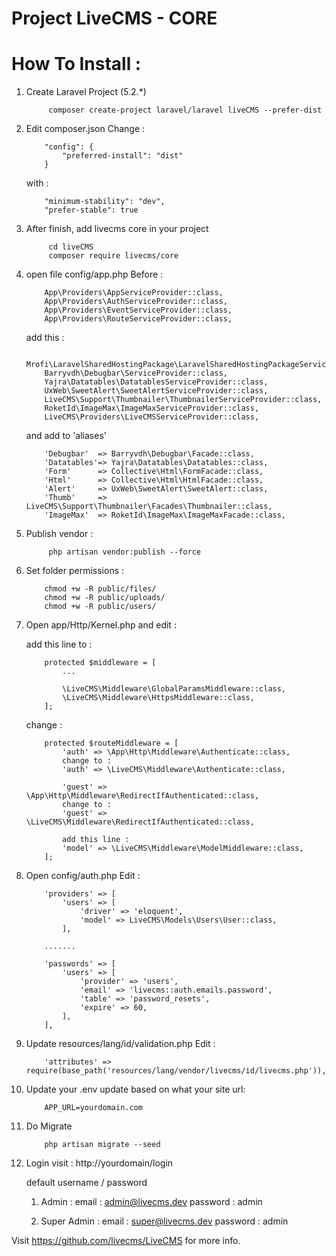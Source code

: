 # Project LiveCMS - CORE

# How To Install :

1. Create Laravel Project (5.2.*)
    ````
         composer create-project laravel/laravel liveCMS --prefer-dist 
    ````

2. Edit composer.json
    Change  :
    ````    
        "config": {
            "preferred-install": "dist"
        }
    ````

    with :
    
    ````
        "minimum-stability": "dev",
        "prefer-stable": true
    ````


3. After finish, add livecms core in your project
    ````
         cd liveCMS 
         composer require livecms/core
    ````

4. open file config/app.php
    Before :
    ````
        App\Providers\AppServiceProvider::class,
        App\Providers\AuthServiceProvider::class,
        App\Providers\EventServiceProvider::class,
        App\Providers\RouteServiceProvider::class,
    ````

    add this :
    ````
        Mrofi\LaravelSharedHostingPackage\LaravelSharedHostingPackageServiceProvider::class,
        Barryvdh\Debugbar\ServiceProvider::class,
        Yajra\Datatables\DatatablesServiceProvider::class,
        UxWeb\SweetAlert\SweetAlertServiceProvider::class,
        LiveCMS\Support\Thumbnailer\ThumbnailerServiceProvider::class,
        RoketId\ImageMax\ImageMaxServiceProvider::class,
        LiveCMS\Providers\LiveCMSServiceProvider::class,
    ````
    and add to 'aliases'
    ````
        'Debugbar'  => Barryvdh\Debugbar\Facade::class,
        'Datatables'=> Yajra\Datatables\Datatables::class,
        'Form'      => Collective\Html\FormFacade::class,
        'Html'      => Collective\Html\HtmlFacade::class,
        'Alert'     => UxWeb\SweetAlert\SweetAlert::class,
        'Thumb'     => LiveCMS\Support\Thumbnailer\Facades\Thumbnailer::class,
        'ImageMax'  => RoketId\ImageMax\ImageMaxFacade::class,
    ````

4. Publish vendor :
    ````
         php artisan vendor:publish --force
    ````

5. Set folder permissions :
    ````
        chmod +w -R public/files/
        chmod +w -R public/uploads/
        chmod +w -R public/users/
    ````

6. Open app/Http/Kernel.php and edit :

    add this line to :
    ```` 
        protected $middleware = [
            ...

            \LiveCMS\Middleware\GlobalParamsMiddleware::class,
            \LiveCMS\Middleware\HttpsMiddleware::class,
        ];
    ````

    change :
    ````
        protected $routeMiddleware = [
            'auth' => \App\Http\Middleware\Authenticate::class,
            change to :
            'auth' => \LiveCMS\Middleware\Authenticate::class,

            'guest' => \App\Http\Middleware\RedirectIfAuthenticated::class,
            change to :
            'guest' => \LiveCMS\Middleware\RedirectIfAuthenticated::class,

            add this line :
            'model' => \LiveCMS\Middleware\ModelMiddleware::class,
        ];
    ````

7. Open config/auth.php
    Edit :
    ````
        'providers' => [
            'users' => [
                'driver' => 'eloquent',
                'model' => LiveCMS\Models\Users\User::class,
            ],

        .......

        'passwords' => [
            'users' => [
                'provider' => 'users',
                'email' => 'livecms::auth.emails.password',
                'table' => 'password_resets',
                'expire' => 60,
            ],
        ],
    ````

8. Update resources/lang/id/validation.php
    Edit :
    ````
        'attributes' => require(base_path('resources/lang/vendor/livecms/id/livecms.php')),
    ````

9. Update your .env
    update based on what your site url:
    ````
        APP_URL=yourdomain.com
    ````

10. Do Migrate
    ````
        php artisan migrate --seed
    ````

11. Login
    visit : http://yourdomain/login

    default username / password 
    
    1. Admin :
        email : admin@livecms.dev
        password : admin

    2. Super Admin :
        email : super@livecms.dev
        password : admin

Visit https://github.com/livecms/LiveCMS for more info.

